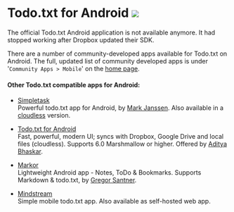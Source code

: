 # Todo.txt for Android [![](https://img.shields.io/gitter/room/todotxt/todo.txt-android.svg)](https://gitter.im/todotxt/todo.txt-android)


The official Todo.txt Android application is not available anymore. It had stopped working after Dropbox updated their SDK.

There are a number of community-developed apps available for Todo.txt on Android. The full, updated list of community developed apps is under '`Community Apps > Mobile`' on the [home page](//todotxt.org/#communityMobile).

#### Other Todo.txt compatible apps for Android:

- [Simpletask](https://play.google.com/store/apps/details?id=nl.mpcjanssen.todotxtholo)  
  Powerful todo.txt app for Android, by [Mark Janssen](https://mpcjanssen.nl/). Also available in a [cloudless](https://play.google.com/store/apps/details?id=nl.mpcjanssen.simpletask) version.</p>

- [Todo.txt for Android](https://play.google.com/store/apps/details?id=net.c306.ttsuper&referrer=utm_source%3Dtodotxt_website%26utm_medium%3Dcommunity_apps)  
  Fast, powerful, modern UI; syncs with Dropbox, Google Drive and local files (cloudless).  Supports 6.0 Marshmallow or higher. Offered by [Aditya Bhaskar](https://c306.net).</p>

- [Markor](https://github.com/gsantner/markor)  
  Lightweight Android app - Notes, ToDo &amp; Bookmarks. Supports Markdown &amp; todo.txt, by [Gregor Santner](https://gsantner.net/?source=todotxt&project=markor).</p>

- [Mindstream](https://github.com/xuhcc/mindstream)  
  Simple mobile todo.txt app. Also available as self-hosted web app.</p>

<!--
The official Todo.txt Android application by [Gina Trapani](http://ginatrapani.org) and [the Todo.txt community](http://groups.yahoo.com/group/todotxt/) designed to manage your [todo.txt file](http://todotxt.com) stored in [Dropbox](http://dropbox.com).

[Purchase Todo.txt on Google Play](https://play.google.com/store/apps/details?id=com.todotxt.todotxttouch), the [Amazon Appstore](http://www.amazon.com/o/ASIN/B004MNQTVU/ref=nosim/lifehackerboo-20), or download and compile the source code. This app is in active development and there are several [known bugs and todo items](https://github.com/ginatrapani/todo.txt-android/issues). 

Using Todo.txt for Android requires a [Dropbox](http://dropbox.com) account in order to sync your file across devices.

There are multitudes of todo list managers for Android. Todo.txt is a minimalist, plain-text focused solution we built to learn by collaborating on Android development. 

Interested in joining in? Fork the project and talk to us on the [Todo.txt mailing list](http://groups.yahoo.com/group/todotxt/).
-->
